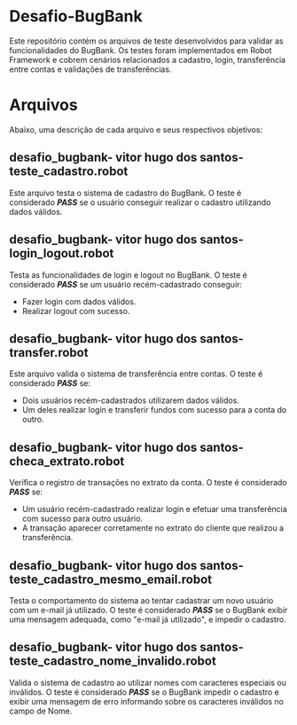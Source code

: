 # Desafio-BugBank
Este repositório contém os arquivos de teste desenvolvidos para validar as funcionalidades do BugBank. Os testes foram implementados em Robot Framework e cobrem cenários relacionados a cadastro, login, transferência entre contas e validações de transferências.

# Arquivos
Abaixo, uma descrição de cada arquivo e seus respectivos objetivos:

## desafio_bugbank- vitor hugo dos santos- teste_cadastro.robot
Este arquivo testa o sistema de cadastro do BugBank. O teste é considerado ***PASS*** se o usuário conseguir realizar o cadastro utilizando dados válidos.

## desafio_bugbank- vitor hugo dos santos- login_logout.robot
Testa as funcionalidades de login e logout no BugBank. O teste é considerado ***PASS*** se um usuário recém-cadastrado conseguir:

- Fazer login com dados válidos.
- Realizar logout com sucesso.
## desafio_bugbank- vitor hugo dos santos- transfer.robot
Este arquivo valida o sistema de transferência entre contas. O teste é considerado ***PASS*** se:

- Dois usuários recém-cadastrados utilizarem dados válidos.
- Um deles realizar login e transferir fundos com sucesso para a conta do outro.
## desafio_bugbank- vitor hugo dos santos- checa_extrato.robot
Verifica o registro de transações no extrato da conta. O teste é considerado ***PASS*** se:

- Um usuário recém-cadastrado realizar login e efetuar uma transferência com sucesso para outro usuário.
- A transação aparecer corretamente no extrato do cliente que realizou a transferência.
## desafio_bugbank- vitor hugo dos santos- teste_cadastro_mesmo_email.robot
Testa o comportamento do sistema ao tentar cadastrar um novo usuário com um e-mail já utilizado. O teste é considerado ***PASS*** se o BugBank exibir uma mensagem adequada, como "e-mail já utilizado", e impedir o cadastro.

## desafio_bugbank- vitor hugo dos santos- teste_cadastro_nome_invalido.robot
Valida o sistema de cadastro ao utilizar nomes com caracteres especiais ou inválidos. O teste é considerado ***PASS*** se o BugBank impedir o cadastro e exibir uma mensagem de erro informando sobre os caracteres inválidos no campo de Nome.
